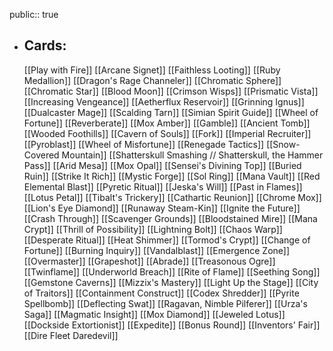 public:: true
- ## Cards:
	[[Play with Fire]]
	[[Arcane Signet]]
	[[Faithless Looting]]
	[[Ruby Medallion]]
	[[Dragon's Rage Channeler]]
	[[Chromatic Sphere]]
	[[Chromatic Star]]
	[[Blood Moon]]
	[[Crimson Wisps]]
	[[Prismatic Vista]]
	[[Increasing Vengeance]]
	[[Aetherflux Reservoir]]
	[[Grinning Ignus]]
	[[Dualcaster Mage]]
	[[Scalding Tarn]]
	[[Simian Spirit Guide]]
	[[Wheel of Fortune]]
	[[Reverberate]]
	[[Mox Amber]]
	[[Gamble]]
	[[Ancient Tomb]]
	[[Wooded Foothills]]
	[[Cavern of Souls]]
	[[Fork]]
	[[Imperial Recruiter]]
	[[Pyroblast]]
	[[Wheel of Misfortune]]
	[[Renegade Tactics]]
	[[Snow-Covered Mountain]]
	[[Shatterskull Smashing // Shatterskull, the Hammer Pass]]
	[[Arid Mesa]]
	[[Mox Opal]]
	[[Sensei's Divining Top]]
	[[Buried Ruin]]
	[[Strike It Rich]]
	[[Mystic Forge]]
	[[Sol Ring]]
	[[Mana Vault]]
	[[Red Elemental Blast]]
	[[Pyretic Ritual]]
	[[Jeska's Will]]
	[[Past in Flames]]
	[[Lotus Petal]]
	[[Tibalt's Trickery]]
	[[Cathartic Reunion]]
	[[Chrome Mox]]
	[[Lion's Eye Diamond]]
	[[Runaway Steam-Kin]]
	[[Ignite the Future]]
	[[Crash Through]]
	[[Scavenger Grounds]]
	[[Bloodstained Mire]]
	[[Mana Crypt]]
	[[Thrill of Possibility]]
	[[Lightning Bolt]]
	[[Chaos Warp]]
	[[Desperate Ritual]]
	[[Heat Shimmer]]
	[[Tormod's Crypt]]
	[[Change of Fortune]]
	[[Burning Inquiry]]
	[[Vandalblast]]
	[[Emergence Zone]]
	[[Overmaster]]
	[[Grapeshot]]
	[[Abrade]]
	[[Treasonous Ogre]]
	[[Twinflame]]
	[[Underworld Breach]]
	[[Rite of Flame]]
	[[Seething Song]]
	[[Gemstone Caverns]]
	[[Mizzix's Mastery]]
	[[Light Up the Stage]]
	[[City of Traitors]]
	[[Containment Construct]]
	[[Codex Shredder]]
	[[Pyrite Spellbomb]]
	[[Deflecting Swat]]
	[[Ragavan, Nimble Pilferer]]
	[[Urza's Saga]]
	[[Magmatic Insight]]
	[[Mox Diamond]]
	[[Jeweled Lotus]]
	[[Dockside Extortionist]]
	[[Expedite]]
	[[Bonus Round]]
	[[Inventors' Fair]]
	[[Dire Fleet Daredevil]]
